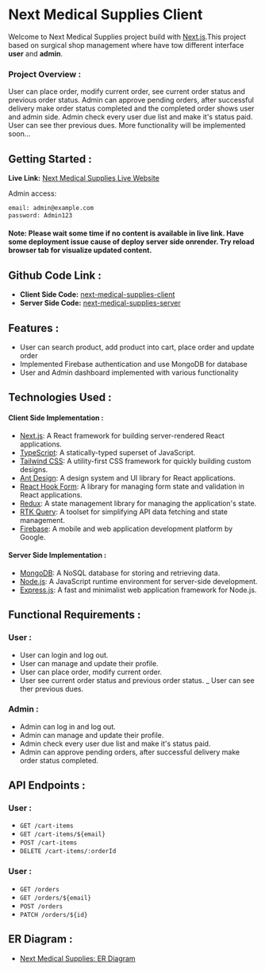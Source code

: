 # Next Medical Supplies Client

Welcome to Next Medical Supplies project build with [Next.js](https://nextjs.org/).This project based on surgical shop management where have tow different interface **user** and **admin**.

### Project Overview :

User can place order, modify current order, see current order status and previous order status. Admin can approve pending orders, after successful delivery make order status completed and the completed order shows user and admin side. Admin check every user due list and make it's status paid. User can see ther previous dues. More functionality will be implemented soon...

## Getting Started :

**Live Link:** [Next Medical Supplies Live Website](https://next-medical-supplies-client.vercel.app/)

Admin access:

```bash
email: admin@example.com
password: Admin123
```

#### **Note**: Please wait some time if no content is available in **live link**. Have some deployment issue cause of deploy server side **onrender**. Try reload browser tab for visualize updated content.

## Github Code Link :

- **Client Side Code:** [next-medical-supplies-client](https://github.com/shamim-5/next-medical-supplies-client)
- **Server Side Code:** [next-medical-supplies-server](https://github.com/shamim-5/next-medical-supplies-server)

## Features :

- User can search product, add product into cart, place order and update order
- Implemented Firebase authentication and use MongoDB for database
- User and Admin dashboard implemented with various functionality

## Technologies Used :

#### Client Side Implementation :

- [Next.js](https://nextjs.org/): A React framework for building server-rendered React applications.
- [TypeScript](https://www.typescriptlang.org/): A statically-typed superset of JavaScript.
- [Tailwind CSS](https://tailwindcss.com/): A utility-first CSS framework for quickly building custom designs.
- [Ant Design](https://ant.design/): A design system and UI library for React applications.
- [React Hook Form](https://react-hook-form.com/): A library for managing form state and validation in React applications.
- [Redux](https://redux.js.org/): A state management library for managing the application's state.
- [RTK Query](https://redux-toolkit.js.org/rtk-query/overview): A toolset for simplifying API data fetching and state management.
- [Firebase](https://firebase.google.com/): A mobile and web application development platform by Google.

#### Server Side Implementation :

- [MongoDB](https://www.mongodb.com/): A NoSQL database for storing and retrieving data.
- [Node.js](https://nodejs.org/): A JavaScript runtime environment for server-side development.
- [Express.js](https://expressjs.com/): A fast and minimalist web application framework for Node.js.

## Functional Requirements :

### User :

- User can login and log out.
- User can manage and update their profile.
- User can place order, modify current order.
- User see current order status and previous order status.
_ User can see ther previous dues.

### Admin :

- Admin can log in and log out.
- Admin can manage and update their profile.
- Admin check every user due list and make it's status paid.
- Admin can approve pending orders, after successful delivery make order status completed.

## API Endpoints :

### User :

- `GET /cart-items`
- `GET /cart-items/${email}`
- `POST /cart-items`
- `DELETE /cart-items/:orderId`

### User :

- `GET /orders`
- `GET /orders/${email}`
- `POST /orders`
- `PATCH /orders/${id}`

## ER Diagram :

- [Next Medical Supplies: ER Diagram]()

